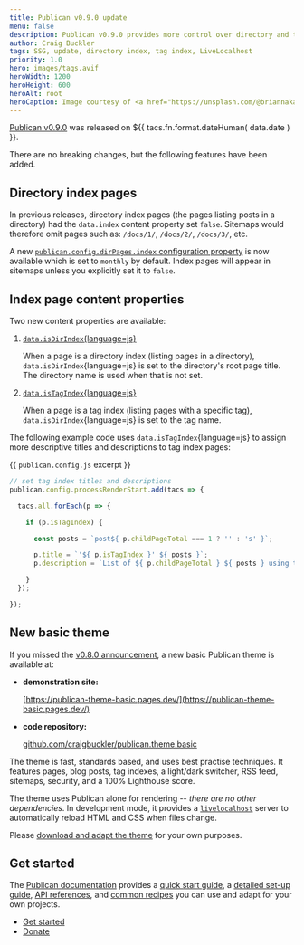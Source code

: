 ```yaml
---
title: Publican v0.9.0 update
menu: false
description: Publican v0.9.0 provides more control over directory and tag index pages.
author: Craig Buckler
tags: SSG, update, directory index, tag index, LiveLocalhost
priority: 1.0
hero: images/tags.avif
heroWidth: 1200
heroHeight: 600
heroAlt: root
heroCaption: Image courtesy of <a href="https://unsplash.com/@briannakari">Brianna Lengacher</a>
---
```


[Publican v0.9.0](https://www.npmjs.com/package/publican) was released on <time datetime="${{ tacs.fn.format.dateISO( data.date ) }}">${{ tacs.fn.format.dateHuman( data.date ) }}</time>.

There are no breaking changes, but the following features have been added.


## Directory index pages

In previous releases, directory index pages (the pages listing posts in a directory) had the `data.index` content property set `false`. Sitemaps would therefore omit pages such as: `/docs/1/`, `/docs/2/`, `/docs/3/`, etc.

A new [`publican.config.dirPages.index` configuration property](--ROOT--docs/reference/publican-options/#directory-index-pages) is now available which is set to `monthly` by default. Index pages will appear in sitemaps unless you explicitly set it to `false`.


## Index page content properties

Two new content properties are available:

1. [`data.isDirIndex`{language=js}](--ROOT--docs/reference/content-properties/#dataisdirindex)

   When a page is a directory index (listing pages in a directory), `data.isDirIndex`{language=js} is set to the directory's root page title. The directory name is used when that is not set.

1. [`data.isTagIndex`{language=js}](--ROOT--docs/reference/content-properties/#dataistagindex)

   When a page is a tag index (listing pages with a specific tag), `data.isDirIndex`{language=js} is set to the tag name.

The following example code uses `data.isTagIndex`{language=js} to assign more descriptive titles and descriptions to tag index pages:

{{ `publican.config.js` excerpt }}
```js
// set tag index titles and descriptions
publican.config.processRenderStart.add(tacs => {

  tacs.all.forEach(p => {

    if (p.isTagIndex) {

      const posts = `post${ p.childPageTotal === 1 ? '' : 's' }`;

      p.title = `'${ p.isTagIndex }' ${ posts }`;
      p.description = `List of ${ p.childPageTotal } ${ posts } using the tag '${ p.isTagIndex }'.`;

    }
  });

});
```


## New basic theme

If you missed the [v0.8.0 announcement](--ROOT--news/publican-0.8.0-update/), a new basic Publican theme is available at:

* **demonstration site:**

  [https://publican-theme-basic.pages.dev/](https://publican-theme-basic.pages.dev/)

* **code repository:**

  [github.com/craigbuckler/publican.theme.basic](https://github.com/craigbuckler/publican.theme.basic)

The theme is fast, standards based, and uses best practise techniques. It features pages, blog posts, tag indexes, a light/dark switcher, RSS feed, sitemaps, security, and a 100% Lighthouse score.

The theme uses Publican alone for rendering -- *there are no other dependencies*. In development mode, it provides a [`livelocalhost`](https://www.npmjs.com/package/livelocalhost) server to automatically reload HTML and CSS when files change.

Please [download and adapt the theme](https://github.com/craigbuckler/publican.theme.basic) for your own purposes.


## Get started

The [Publican documentation](--ROOT--docs/) provides a [quick start guide](--ROOT--docs/quickstart/concepts/), a [detailed set-up guide](--ROOT--docs/setup/content/), [API references](--ROOT--docs/reference/publican-options/), and [common recipes](--ROOT--docs/recipe/) you can use and adapt for your own projects.

<ul class="flexcenter">
  <li><a href="--ROOT--docs/quickstart/concepts/" class="button">Get started</a></li>
  <li><a href="--ROOT--about/donate/" class="button">Donate</a></li>
</ul>

